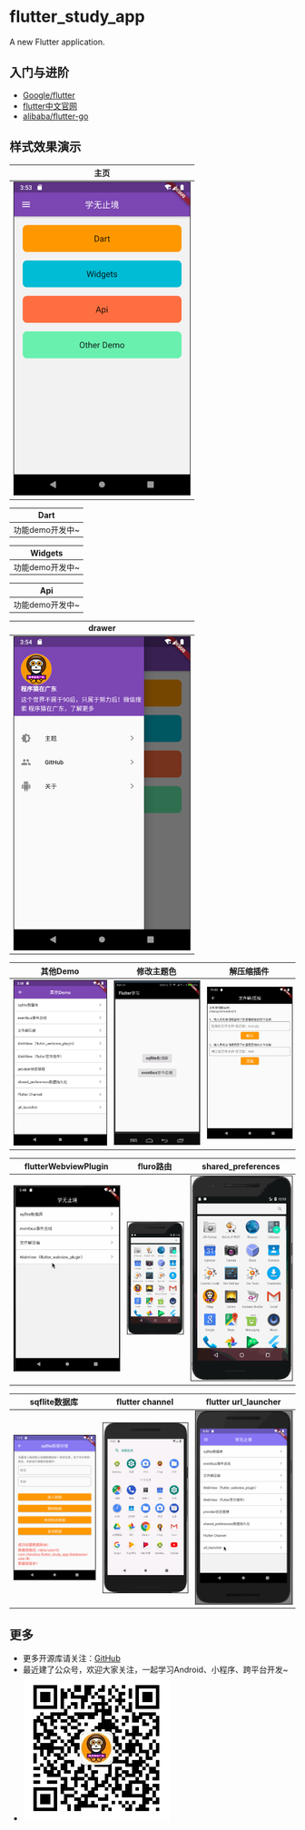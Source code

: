 # flutter_study_app

A new Flutter application.

## 入门与进阶
* [Google/flutter](https://github.com/flutter/flutter)
* [flutter中文官网](https://flutter.cn/)
* [alibaba/flutter-go](https://github.com/alibaba/flutter-go)


## 样式效果演示
|主页|
|:---:|
|<img border="1" src="./assets/main.png" width="310" height="auto">|

|Dart|
|:---:|
|功能demo开发中~|

|Widgets|
|:---:|
|功能demo开发中~|

|Api|
|:---:|
|功能demo开发中~|

|drawer|
|:---:|
|<img border="1" src="./assets/drawer.png" width="310" height="auto">|

|其他Demo|修改主题色|解压缩插件|
|:---:|:---:|:---:|
|<img border="1" src="./assets/other.png" width="310" height="auto">|<img border="1" src="./assets/gfone.gif" width="310" height="auto">|<img border="1" src="./assets/zip.png" width="310" height="auto">|

|flutterWebviewPlugin|fluro路由|shared_preferences|
|:---:|:---:|:---:|
|<img border="1" src="./assets/webview.gif" width="310" height="auto">|<img border="1" src="./assets/router.gif" width="310" height="auto">|<img border="1" src="./assets/shared_preferences.gif" width="310" height="auto">|

|sqflite数据库|flutter channel|flutter url_launcher|
|:---:|:---:|:---:|
|<img border="1" src="./assets/sqflite.png" width="310" height="auto">|<img border="1" src="./assets/channel.gif" width="310" height="auto">|<img border="1" src="./assets/url_launcher.gif" width="310" height="auto">|



## 更多
* 更多开源库请关注：[GitHub](https://github.com/ChessLuo)
* 最近建了公众号，欢迎大家关注，一起学习Android、小程序、跨平台开发~
* ![](./assets/myQrcode.jpg)